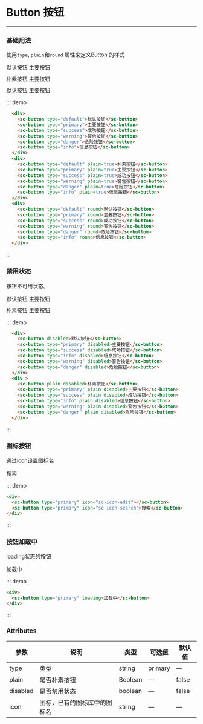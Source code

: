 <style lang="scss">
	.demo-box{
		.row{
			margin-bottom:10px;
		}
	}
</style>
# Button 按钮
-----
### 基础用法
使用```type```, ```plain```和```round``` 属性来定义Button 的样式

<div class="demo-box">
  <div class="demo-block">
    <div class="row">
      <sc-button>默认按钮</sc-button>
      <sc-button type="primary">主要按钮</sc-button>
<!--       <sc-button type="success">成功按钮</sc-button>
      <sc-button type="warning">警告按钮</sc-button>
      <sc-button type="danger">危险按钮</sc-button>
      <sc-button type="info">信息按钮</sc-button> -->
    </div>
    <div class="row">
      <sc-button plain>朴素按钮</sc-button>
	  <sc-button type="primary" plain>主要按钮</sc-button>
      <!--<sc-button type="success" plain>成功按钮</sc-button>
      <sc-button type="warning" plain>警告按钮</sc-button>
      <sc-button type="danger" plain>危险按钮</sc-button>
      <sc-button type="info" plain>信息按钮</sc-button> -->
    </div>
    <div class="row">
      <sc-button round>默认按钮</sc-button>
      <sc-button type="primary" round>主要按钮</sc-button>
     <!--  <sc-button type="success" round>成功按钮</sc-button>
      <sc-button type="warning" round>警告按钮</sc-button>
      <sc-button type="danger" round>危险按钮</sc-button>
      <sc-button type="info" round>信息按钮</sc-button> -->
    </div>
  </div>

  ::: demo
  ```html
    <div>
      <sc-button type="default">默认按钮</sc-button>
      <sc-button type="primary">主要按钮</sc-button>
      <sc-button type="success">成功按钮</sc-button>
      <sc-button type="warning">警告按钮</sc-button>
      <sc-button type="danger">危险按钮</sc-button>
      <sc-button type="info">信息按钮</sc-button>
    </div>
    <div>
      <sc-button type="default" plain=true>朴素按钮</sc-button>
      <sc-button type="primary" plain=true>主要按钮</sc-button>
      <sc-button type="success" plain=true>成功按钮</sc-button>
      <sc-button type="warning" plain=true>警告按钮</sc-button>
      <sc-button type="danger" plain=true>危险按钮</sc-button>
      <sc-button type="info" plain=true>信息按钮</sc-button>
    </div>
    <div>
      <sc-button type="default" round>默认按钮</sc-button>
      <sc-button type="primary" round>主要按钮</sc-button>
      <sc-button type="success" round>成功按钮</sc-button>
      <sc-button type="warning" round>警告按钮</sc-button>
      <sc-button type="danger" round>危险按钮</sc-button>
      <sc-button type="info" round>信息按钮</sc-button>
    </div>
  ```
  :::
</div>

### 禁用状态

按钮不可用状态。

<div class="demo-box">
  <div class="demo-block">
    <div class="row">
      <sc-button disabled>默认按钮</sc-button>
      <sc-button type="primary" disabled>主要按钮</sc-button>
<!--       <sc-button type="success" disabled>成功按钮</sc-button>
      <sc-button type="info" disabled>信息按钮</sc-button>
      <sc-button type="warning" disabled>警告按钮</sc-button>
      <sc-button type="danger" disabled>危险按钮</sc-button> -->
    </div>
    <div class="row">
      <sc-button plain disabled>朴素按钮</sc-button>
      <sc-button type="primary" plain disabled>主要按钮</sc-button>
 <!--      <sc-button type="success" plain disabled>成功按钮</sc-button>
      <sc-button type="info" plain disabled>信息按钮</sc-button>
      <sc-button type="warning" plain disabled>警告按钮</sc-button>
      <sc-button type="danger" plain disabled>危险按钮</sc-button> -->
    </div>
  </div>

  ::: demo
  ```html
    <div>
      <sc-button disabled>默认按钮</sc-button>
      <sc-button type="primary" disabled>主要按钮</sc-button>
      <sc-button type="success" disabled>成功按钮</sc-button>
      <sc-button type="info" disabled>信息按钮</sc-button>
      <sc-button type="warning" disabled>警告按钮</sc-button>
      <sc-button type="danger" disabled>危险按钮</sc-button>
    </div>
    <div >
      <sc-button plain disabled>朴素按钮</sc-button>
      <sc-button type="primary" plain disabled>主要按钮</sc-button>
      <sc-button type="success" plain disabled>成功按钮</sc-button>
      <sc-button type="info" plain disabled>信息按钮</sc-button>
      <sc-button type="warning" plain disabled>警告按钮</sc-button>
      <sc-button type="danger" plain disabled>危险按钮</sc-button>
    </div>
  ```
  :::
</div>

<!-- ### 不同尺寸

Button 组件提供除了默认值以外的三种尺寸，可以在不同场景下选择合适的按钮尺寸。
额外的尺寸：```medium```、```small```，通过设置```size```属性来配置它们。

<div class="demo-box">
  <div class="demo-block">
    <sc-button size="small">小尺寸</sc-button>
    <sc-button size="medium">中等尺寸</sc-button>
    <sc-button size="default">默认尺寸</sc-button>
  </div>

  ::: demo
  ```html
  <div>
    <sc-button size="small">小尺寸</sc-button>
    <sc-button size="medium">中等尺寸</sc-button>
    <sc-button size="default">默认尺寸</sc-button>
  </div>

  ``` 
  :::
</div> -->

### 图标按钮

通过icon设置图标名

<div class="demo-box">
  <div class="demo-block">
    <div class="row">
      <sc-button type="primary" icon="sc-icon-edit"></sc-button>
      <sc-button type="primary" icon="sc-icon-search">搜索</sc-button>
    </div>
  </div>

  ::: demo
  ```html
  <div>
    <sc-button type="primary" icon="sc-icon-edit"></sc-button>
    <sc-button type="primary" icon="sc-icon-search">搜索</sc-button>
  </div>

  ```
  :::
</div>

### 按钮加载中

loading状态的按钮

<div class="demo-box">
  <div class="demo-block">
    <div class="row">
      <sc-button type="primary" loading>加载中</sc-button>
    </div>
  </div>

  ::: demo
  ```html
  <div>
    <sc-button type="primary" loading>加载中</sc-button>
  </div>
  
   ```
  :::
</div>  


### Attributes
| 参数      | 说明    | 类型      | 可选值       | 默认值   |
|---------- |-------- |---------- |-------------  |-------- |
| type      | 类型   | string    |   primary |     —    |
| plain     | 是否朴素按钮   | Boolean    | — | false   |
| disabled  | 是否禁用状态    | boolean   | —   | false   |
| icon      | 图标，已有的图标库中的图标名 | string   |  —  |  —  |
